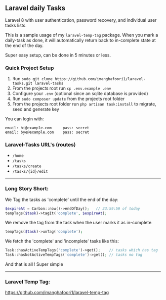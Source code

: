 ## Laravel daily Tasks

Laravel 8 with user authentication, password recovery, and individual user tasks lists.

This is a sample usage of my `laravel-temp-tag` package. When you mark a daily-task as done, it will automatically return back to in-complete state at the end of the day.

Super easy setup, can be done in 5 minutes or less.

### Quick Project Setup
1. Run `sudo git clone https://github.com/imanghafoori1/laravel-tasks.git laravel-tasks`
2. From the projects root run `cp .env.example .env`
3. Configure your `.env`  (optional since an sqlite database is provided)
4. Run `sudo composer update` from the projects root folder
5. From the projects root folder run `php artisan task:install` to migrate, seed and generate key

You can login with:
```
email: hi@example.com     pass: secret
email: bye@example.com    pass: secret
```
### Laravel-Tasks URL's (routes)
* ```/home```
* ```/tasks```
* ```/tasks/create```
* ```/tasks/{id}/edit```

---

### Long Story Short:

We Tag the tasks as 'complete' until the end of the day:

```php
$expireAt = Carbon::now()->endOfDay();   // 23:59:59 of today
tempTags($task)->tagIt('complete', $expireAt);
```

We remove the tag from the task when the user marks it as in-complete:
```php
tempTags($task)->unTag('complete');
```

We fetch the 'complete' and 'incomplete' tasks like this:

```php
Task::hasActiveTempTags('complete')->get();    // tasks which has tag
Task::hasNotActiveTempTags('complete')->get(); // tasks no tag

```

And that is all ! Super simple 

-----------

### Laravel Temp Tag:

https://github.com/imanghafoori1/laravel-temp-tag

